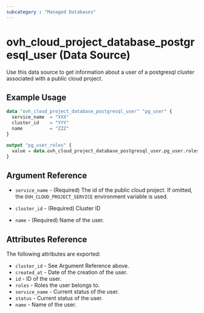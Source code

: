 ```yaml
---
subcategory : "Managed Databases"
---
```


# ovh_cloud_project_database_postgresql_user (Data Source)

Use this data source to get information about a user of a postgresql cluster associated with a public cloud project.

## Example Usage

```terraform
data "ovh_cloud_project_database_postgresql_user" "pg_user" {
  service_name  = "XXX"
  cluster_id    = "YYY"
  name          = "ZZZ"
}

output "pg_user_roles" {
  value = data.ovh_cloud_project_database_postgresql_user.pg_user.roles
}
```

## Argument Reference

* `service_name` - (Required) The id of the public cloud project. If omitted, the `OVH_CLOUD_PROJECT_SERVICE` environment variable is used.

* `cluster_id` - (Required) Cluster ID

* `name` - (Required) Name of the user.

## Attributes Reference

The following attributes are exported:

* `cluster_id` - See Argument Reference above.
* `created_at` - Date of the creation of the user.
* `id` - ID of the user.
* `roles` - Roles the user belongs to.
* `service_name` - Current status of the user.
* `status` - Current status of the user.
* `name` - Name of the user.
